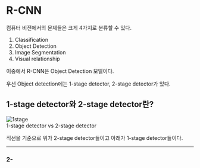 # R-CNN

컴퓨터 비전에서의 문제들은 크게 4가지로 분류할 수 있다.
1. Classification
2. Object Detection
3. Image Segmentation
4. Visual relationship

이중에서 R-CNN은 Object Detection 모델이다.

우선 Object detection에는 1-stage detector, 2-stage detector가 있다.

## 1-stage detector와 2-stage detector란?

![`1stage`](https://img1.daumcdn.net/thumb/R1280x0/?scode=mtistory2&fname=https%3A%2F%2Fblog.kakaocdn.net%2Fdn%2Frd2Ho%2FbtqBcxO6C0m%2FMCINIrwGAnzMjevTDOqKJ0%2Fimg.png)   
1-stage detector vs 2-stage detector

직선을 기준으로 위가 2-stage detector들이고 아래가 1-stage detector들이다.
___
### 2-